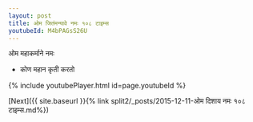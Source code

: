 ```yaml
---
layout: post
title: ओम जितंमन्यावे नमः १०८ टाइम्स
youtubeId: M4bPAGsS26U
---
```

 
 
 ओम महाकर्माने नमः  
 
 -  कोण महान कृती करतो 
 
  
 
  
 
 
 
 
 
 


{% include youtubePlayer.html id=page.youtubeId %}
 
[Next]({{ site.baseurl }}{% link  split2/_posts/2015-12-11-ओम दिशाय नमः १०८ टाइम्स.md%})
 
